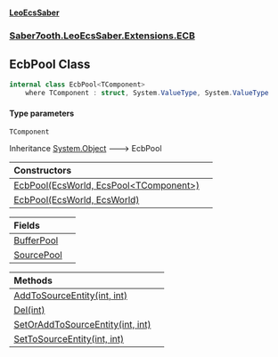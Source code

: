 #### [LeoEcsSaber](index.md 'index')
### [Saber7ooth.LeoEcsSaber.Extensions.ECB](Saber7ooth.LeoEcsSaber.Extensions.ECB.md 'Saber7ooth.LeoEcsSaber.Extensions.ECB')

## EcbPool<TComponent> Class

```csharp
internal class EcbPool<TComponent>
    where TComponent : struct, System.ValueType, System.ValueType
```
#### Type parameters

<a name='Saber7ooth.LeoEcsSaber.Extensions.ECB.EcbPool_TComponent_.TComponent'></a>

`TComponent`

Inheritance [System.Object](https://docs.microsoft.com/en-us/dotnet/api/System.Object 'System.Object') &#129106; EcbPool<TComponent>

| Constructors | |
| :--- | :--- |
| [EcbPool(EcsWorld, EcsPool&lt;TComponent&gt;)](EcbPool_TComponent_.EcbPool(EcsWorld,EcsPool_TComponent_).md 'Saber7ooth.LeoEcsSaber.Extensions.ECB.EcbPool<TComponent>.EcbPool(Saber7ooth.LeoEcsSaber.EcsWorld, Saber7ooth.LeoEcsSaber.EcsPool<TComponent>)') | |
| [EcbPool(EcsWorld, EcsWorld)](EcbPool_TComponent_.EcbPool(EcsWorld,EcsWorld).md 'Saber7ooth.LeoEcsSaber.Extensions.ECB.EcbPool<TComponent>.EcbPool(Saber7ooth.LeoEcsSaber.EcsWorld, Saber7ooth.LeoEcsSaber.EcsWorld)') | |

| Fields | |
| :--- | :--- |
| [BufferPool](EcbPool_TComponent_.BufferPool.md 'Saber7ooth.LeoEcsSaber.Extensions.ECB.EcbPool<TComponent>.BufferPool') | |
| [SourcePool](EcbPool_TComponent_.SourcePool.md 'Saber7ooth.LeoEcsSaber.Extensions.ECB.EcbPool<TComponent>.SourcePool') | |

| Methods | |
| :--- | :--- |
| [AddToSourceEntity(int, int)](EcbPool_TComponent_.AddToSourceEntity(int,int).md 'Saber7ooth.LeoEcsSaber.Extensions.ECB.EcbPool<TComponent>.AddToSourceEntity(int, int)') | |
| [Del(int)](EcbPool_TComponent_.Del(int).md 'Saber7ooth.LeoEcsSaber.Extensions.ECB.EcbPool<TComponent>.Del(int)') | |
| [SetOrAddToSourceEntity(int, int)](EcbPool_TComponent_.SetOrAddToSourceEntity(int,int).md 'Saber7ooth.LeoEcsSaber.Extensions.ECB.EcbPool<TComponent>.SetOrAddToSourceEntity(int, int)') | |
| [SetToSourceEntity(int, int)](EcbPool_TComponent_.SetToSourceEntity(int,int).md 'Saber7ooth.LeoEcsSaber.Extensions.ECB.EcbPool<TComponent>.SetToSourceEntity(int, int)') | |
